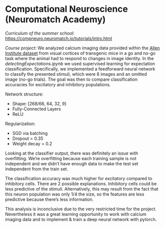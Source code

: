 # **Computational Neuroscience (Neuromatch Academy)**
*Curriculum of the summer school*: https://compneuro.neuromatch.io/tutorials/intro.html

*Course project:* We analyzed calcium imaging data provided within the [Allen Institute dataset](https://compneuro.neuromatch.io/projects/neurons/README.html) from visual cortices of transgenic mice in a go and no-go task where the animal had to respond to changes in image identity. In the *detectingExpectations.ipynb* we used supervised learning for expectation classification. Specifically, we implemented a feedforward neural network to classify the presented stimuli, which were 8 images and an omitted image (no-go trials). The goal was then to compare classification accuracies for excitatory and inhibitory populations.

Network structure:	
- Shape: [268/66, 64, 32, 9]
- Fully-Connected Layers
- ReLU

Regularization: 	
- SGD via batching
- Dropout = 0.35
- Weight decay = 0.2

Looking at the classifier output, there was definitely an issue with overfitting. We’re overfitting because each training sample is not independent and we didn’t have enough data to make the test set independent from the train set.

The classification accuracy was much higher for excitatory compared to inhibitory cells. There are 2 possible explanations. Inhibitory cells could be less predictive of the stimuli. Alternatively, this may result from the fact that this neuron population was only 1/4 the size, so the features are less predictive because there’s less information. 

This analysis is inconclusive due to the very restricted time for the project. Nevertheless it was a great learning opportunity to work with calcium imaging data and to implement & train a deep neural network with pytorch.
